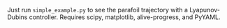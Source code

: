 Just run `simple_example.py` to see the parafoil trajectory with a Lyapunov-Dubins controller. Requires scipy, matplotlib, alive-progress, and PyYAML.
